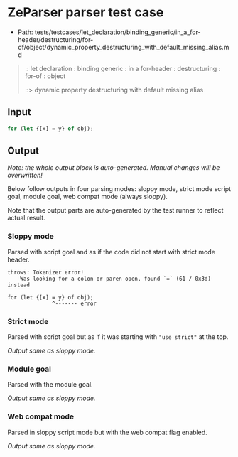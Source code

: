 # ZeParser parser test case

- Path: tests/testcases/let_declaration/binding_generic/in_a_for-header/destructuring/for-of/object/dynamic_property_destructuring_with_default_missing_alias.md

> :: let declaration : binding generic : in a for-header : destructuring : for-of : object
>
> ::> dynamic property destructuring with default missing alias

## Input

`````js
for (let {[x] = y} of obj);
`````

## Output

_Note: the whole output block is auto-generated. Manual changes will be overwritten!_

Below follow outputs in four parsing modes: sloppy mode, strict mode script goal, module goal, web compat mode (always sloppy).

Note that the output parts are auto-generated by the test runner to reflect actual result.

### Sloppy mode

Parsed with script goal and as if the code did not start with strict mode header.

`````
throws: Tokenizer error!
    Was looking for a colon or paren open, found `=` (61 / 0x3d) instead

for (let {[x] = y} of obj);
              ^------- error
`````

### Strict mode

Parsed with script goal but as if it was starting with `"use strict"` at the top.

_Output same as sloppy mode._

### Module goal

Parsed with the module goal.

_Output same as sloppy mode._

### Web compat mode

Parsed in sloppy script mode but with the web compat flag enabled.

_Output same as sloppy mode._
